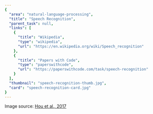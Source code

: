 ```yaml
---
{
  "area": "natural-language-processing",
  "title": "Speech Recognition",
  "parent_task": null,
  "links": [
    {
      "title": "Wikipedia",
      "type": "wikipedia",
      "url": "https://en.wikipedia.org/wiki/Speech_recognition"
    },
    {
      "title": "Papers with Code",
      "type": "paperswithcode",
      "url": "https://paperswithcode.com/task/speech-recognition"
    }
  ],
  "thumbnail": "speech-recognition-thumb.jpg",
  "card": "speech-recognition-card.jpg"
}
---
```

Image source: [Hou et al., 2017](https://arxiv.org/ftp/arxiv/papers/1703/1703.10893.pdf)

